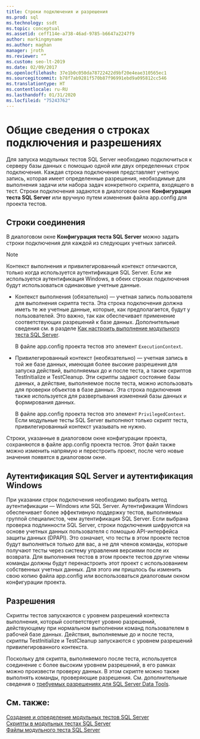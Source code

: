 ```yaml
---
title: Строки подключения и разрешения
ms.prod: sql
ms.technology: ssdt
ms.topic: conceptual
ms.assetid: ceff114e-a738-46ad-9785-b6647a2247f9
author: markingmyname
ms.author: maghan
manager: jroth
ms.reviewer: “”
ms.custom: seo-lt-2019
ms.date: 02/09/2017
ms.openlocfilehash: 37e1b0c050da78722422d9bf20e4eae310565ec1
ms.sourcegitcommit: b78f7ab9281f570b87f96991ebd9a095812cc546
ms.translationtype: HT
ms.contentlocale: ru-RU
ms.lasthandoff: 01/31/2020
ms.locfileid: "75243762"
---
```

# <a name="overview-of-connection-strings-and-permissions"></a>Общие сведения о строках подключения и разрешениях

Для запуска модульных тестов SQL Server необходимо подключиться к серверу базы данных с помощью одной или двух определенных строк подключения. Каждая строка подключения представляет учетную запись, которая имеет определенные разрешения, необходимые для выполнения задачи или набора задач конкретного скрипта, входящего в тест. Строки подключения задаются в диалоговом окне **Конфигурация теста SQL Server** или вручную путем изменения файла app.config для проекта тестов.  
  
## <a name="connection-strings"></a>Строки соединения  
В диалоговом окне **Конфигурация теста SQL Server** можно задать строки подключения для каждой из следующих учетных записей.  
  
> [!NOTE]  
> Контекст выполнения и привилегированный контекст отличаются, только когда используется аутентификация SQL Server. Если же используется аутентификация Windows, в обеих строках подключения будут использоваться одинаковые учетные данные.  
  
-   Контекст выполнения (обязательно) — учетная запись пользователя для выполнения скрипта теста. Эта строка подключения должна иметь те же учетные данные, которые, как предполагается, будут у пользователей. Это важно, так как обеспечивает применение соответствующих разрешений к базе данных. Дополнительные сведения см. в разделе [Как настроить выполнение модульного теста SQL Server](../ssdt/how-to-configure-sql-server-unit-test-execution.md).  
  
    В файле app.config проекта тестов это элемент `ExecutionContext`.  
  
-   Привилегированный контекст (необязательно) — учетная запись в той же базе данных, имеющая более высокие разрешения для запуска действий, выполняемых до и после теста, а также скриптов TestInitialize и TestCleanup. Эти скрипты задают состояние базы данных, а действие, выполняемое после теста, можно использовать для проверки объектов в базе данных. Эта строка подключения также используется для развертывания изменений базы данных и формирования данных.  
  
    В файле app.config проекта тестов это элемент `PrivilegedContext`. Если модульные тесты SQL Server выполняют только скрипт теста, привилегированный контекст указывать не нужно.  
  
Строки, указанные в диалоговом окне конфигурации проекта, сохраняются в файле app.config проекта тестов. Этот файл также можно изменить напрямую и перестроить проект, после чего новые значения появятся в диалоговом окне.  
  
## <a name="windows-authentication-versus-sql-server-authentication"></a>Аутентификация SQL Server и аутентификация Windows  
При указании строк подключения необходимо выбрать метод аутентификации — Windows или SQL Server. Аутентификация Windows обеспечивает более эффективную поддержку тестов, выполняемых группой специалистов, чем аутентификация SQL Server. Если выбрана проверка подлинности SQL Server, строки подключения шифруются на основе учетных данных пользователя с помощью API-интерфейса защиты данных (DPAPI). Это означает, что тесты в этом проекте тестов будут выполняться только для вас, а не для членов команды, которые получают тесты через систему управления версиями после их возврата. Для выполнения тестов в этом проекте тестов другие члены команды должны будут перенастроить этот проект с использованием собственных учетных данных. Для этого им пришлось бы изменить свою копию файла app.config или воспользоваться диалоговым окном конфигурации проекта.  
  
## <a name="permissions"></a>Разрешения  
Скрипты тестов запускаются с уровнем разрешений контекста выполнения, который соответствует уровню разрешений, действующему при нормальном выполнении команд пользователем в рабочей базе данных. Действия, выполняемые до и после теста, скрипты TestInitialize и TestCleanup запускаются с уровнем разрешений привилегированного контекста.  
  
Поскольку для скрипта, выполняемого после теста, используется соединение с более высоким уровнем разрешений, в его рамках можно произвести проверку данных. В этом скрипте можно также выполнять команды, проверяющие разрешения. См. дополнительные сведения о [требуемых разрешениях для SQL Server Data Tools](../ssdt/required-permissions-for-sql-server-data-tools.md).  
  
## <a name="see-also"></a>См. также:  
[Создание и определение модульных тестов SQL Server](../ssdt/creating-and-defining-sql-server-unit-tests.md)  
[Скрипты в модульных тестах SQL Server](../ssdt/scripts-in-sql-server-unit-tests.md)  
[Файлы модульного теста SQL Server](../ssdt/sql-server-unit-test-files.md)  
  
